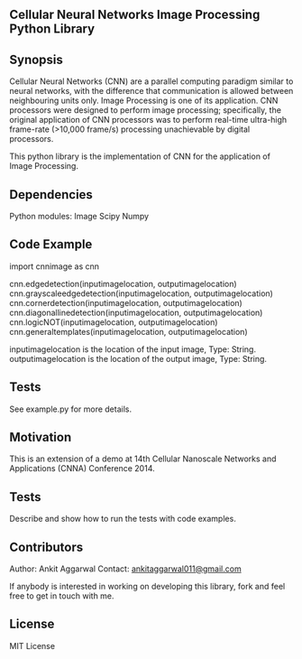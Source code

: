 ## Cellular Neural Networks Image Processing Python Library

## Synopsis

Cellular Neural Networks (CNN) are a parallel computing paradigm similar to neural networks, with the difference that communication is allowed between neighbouring units only. Image Processing is one of its application. CNN processors were designed to perform image processing; specifically, the original application of CNN processors was to perform real-time ultra-high frame-rate (>10,000 frame/s) processing unachievable by digital processors.

This python library is the implementation of CNN for the application of Image Processing.

## Dependencies
Python modules:
Image
Scipy
Numpy

## Code Example

import cnnimage as cnn

cnn.edgedetection(inputimagelocation, outputimagelocation)
cnn.grayscaleedgedetection(inputimagelocation, outputimagelocation)
cnn.cornerdetection(inputimagelocation, outputimagelocation)
cnn.diagonallinedetection(inputimagelocation, outputimagelocation)
cnn.logicNOT(inputimagelocation, outputimagelocation)
cnn.generaltemplates(inputimagelocation, outputimagelocation)

inputimagelocation is the location of the input image, Type: String.
outputimagelocation is the location of the output image, Type: String.

## Tests

See example.py for more details.

## Motivation

This is an extension of a demo at 14th Cellular Nanoscale Networks and Applications (CNNA) Conference 2014.

## Tests

Describe and show how to run the tests with code examples.

## Contributors

Author: Ankit Aggarwal
Contact: ankitaggarwal011@gmail.com

If anybody is interested in working on developing this library, fork and feel free to get in touch with me.

## License

MIT License
